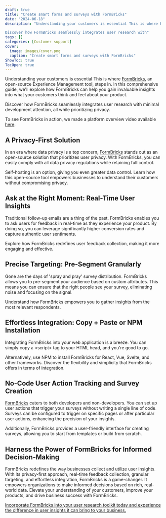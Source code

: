 ```yaml
---
draft: true
title: "Create smart forms and surveys with FormBricks"
date: "2024-06-18"
description: "Understanding your customers is essential This is where FormBricks, an open-source Experience Management tool, steps in. In this comprehensive guide, we'll explore how FormBricks can help you gain invaluable insights into what your customers think and feel about your product.

Discover how FormBricks seamlessly integrates user research with"
tags: []
categories: [Customer support]
cover:
  image: images/cover.png
  caption: "Create smart forms and surveys with FormBricks"
ShowToc: true
TocOpen: true
---
```



Understanding your customers is essential This is where [FormBricks](https://octabyte.io/open-source/formbricks?ref=blog.octabyte.io), an open\-source Experience Management tool, steps in. In this comprehensive guide, we'll explore how FormBricks can help you gain invaluable insights into what your customers think and feel about your product. 

Discover how FormBricks seamlessly integrates user research with minimal development attention, all while prioritizing privacy.

To see FormBricks in action, we made a platform overview video available [here](https://youtu.be/Ihvic0eo7FU?ref=blog.octabyte.io).

## A Privacy\-First Solution

In an era where data privacy is a top concern, [FormBricks](https://octabyte.io/open-source/formbricks?ref=blog.octabyte.io) stands out as an open\-source solution that prioritizes user privacy. With FormBricks, you can easily comply with all data privacy regulations while retaining full control. 

Self\-hosting is an option, giving you even greater data control. Learn how this open\-source tool empowers businesses to understand their customers without compromising privacy.

## Ask at the Right Moment: Real\-Time User Insights

Traditional follow\-up emails are a thing of the past. FormBricks enables you to ask users for feedback in real\-time as they experience your product. By doing so, you can leverage significantly higher conversion rates and capture authentic user sentiments. 

Explore how FormBricks redefines user feedback collection, making it more engaging and effective.

## Precise Targeting: Pre\-Segment Granularly

Gone are the days of 'spray and pray' survey distribution. FormBricks allows you to pre\-segment your audience based on custom attributes. This means you can ensure that the right people see your survey, eliminating noise and focusing on the signal. 

Understand how FormBricks empowers you to gather insights from the most relevant respondents.

## Effortless Integration: Copy \+ Paste or NPM Installation

Integrating FormBricks into your web application is a breeze. You can simply copy a \<script\> tag to your HTML head, and you're good to go. 

Alternatively, use NPM to install FormBricks for React, Vue, Svelte, and other frameworks. Discover the flexibility and simplicity that FormBricks offers in terms of integration.

## No\-Code User Action Tracking and Survey Creation

[FormBricks](https://octabyte.io/open-source/formbricks?ref=blog.octabyte.io) caters to both developers and non\-developers. You can set up user actions that trigger your surveys without writing a single line of code. Surveys can be configured to trigger on specific pages or after particular user actions, enhancing the precision of your insights. 

Additionally, FormBricks provides a user\-friendly interface for creating surveys, allowing you to start from templates or build from scratch.

## Harness the Power of FormBricks for Informed Decision\-Making

FormBricks redefines the way businesses collect and utilize user insights. With its privacy\-first approach, real\-time feedback collection, granular targeting, and effortless integration, FormBricks is a game\-changer. It empowers organizations to make informed decisions based on rich, real\-world data. Elevate your understanding of your customers, improve your products, and drive business success with FormBricks.

[Incorporate FormBricks into your user research toolkit today and experience the difference in user insights it can bring to your business.](https://octabyte.io/open-source/formbricks?ref=blog.octabyte.io)



